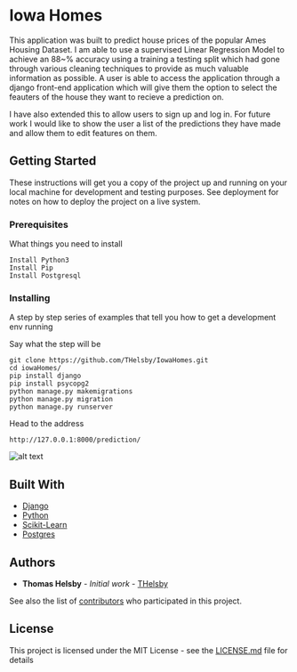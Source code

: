 # Iowa Homes

This application was built to predict house prices of the popular Ames Housing Dataset. I am able to use a supervised Linear Regression
Model to achieve an 88~% accuracy using a training a testing split which had gone through various cleaning techniques to provide as much
valuable information as possible. A user is able to access the application through a django front-end application which will give them the
option to select the feauters of the house they want to recieve a prediction on.

I have also extended this to allow users to sign up and log in. For future work I would like to show the user a list of the predictions they 
have made and allow them to edit features on them.

## Getting Started

These instructions will get you a copy of the project up and running on your local machine for development and testing purposes. See deployment for notes on how to deploy the project on a live system.

### Prerequisites

What things you need to install

```
Install Python3
Install Pip
Install Postgresql
```

### Installing

A step by step series of examples that tell you how to get a development env running

Say what the step will be

```
git clone https://github.com/THelsby/IowaHomes.git
cd iowaHomes/
pip install django
pip install psycopg2
python manage.py makemigrations
python manage.py migration
python manage.py runserver

```
Head to the address
```
http://127.0.0.1:8000/prediction/
```
![alt text](https://i.imgur.com/yaLqNfM.png)

## Built With

* [Django](https://www.djangoproject.com/)
* [Python](https://www.python.org/) 
* [Scikit-Learn](https://scikit-learn.org/stable/)
* [Postgres](https://www.postgresql.org/)

## Authors

* **Thomas Helsby** - *Initial work* - [THelsby](https://github.com/THelsby)

See also the list of [contributors](https://github.com/your/project/contributors) who participated in this project.

## License

This project is licensed under the MIT License - see the [LICENSE.md](LICENSE.md) file for details
